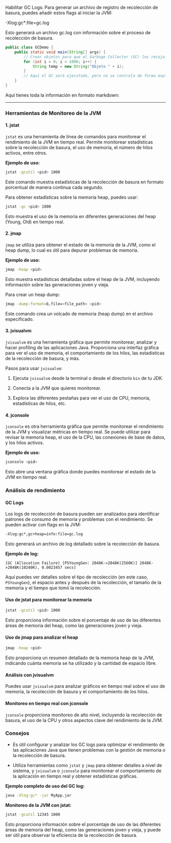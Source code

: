 Habilitar GC Logs:
Para generar un archivo de registro de recolección de basura, puedes añadir estos flags al iniciar la JVM:

-Xlog:gc*:file=gc.log

Esto generará un archivo gc.log con información sobre el proceso de recolección de basura.

```java
public class GCDemo {
    public static void main(String[] args) {
        // Crear objetos para que el Garbage Collector (GC) los recoja
        for (int i = 0; i < 1000; i++) {
            String temp = new String("Objeto " + i);
        }
        // Aquí el GC será ejecutado, pero no se controla de forma explícita.
    }
}
```

Aquí tienes toda la información en formato markdown:

---
### Herramientas de Monitoreo de la JVM

#### 1. jstat

`jstat` es una herramienta de línea de comandos para monitorear el rendimiento de la JVM en tiempo real. Permite monitorear estadísticas sobre la recolección de basura, el uso de memoria, el número de hilos activos, entre otros.

**Ejemplo de uso:**

```bash
jstat -gcutil <pid> 1000
```

Este comando muestra estadísticas de la recolección de basura en formato porcentual de manera continua cada segundo.

Para obtener estadísticas sobre la memoria heap, puedes usar:

```bash
jstat -gc <pid> 1000
```

Esto muestra el uso de la memoria en diferentes generaciones del heap (Young, Old) en tiempo real.

#### 2. jmap

`jmap` se utiliza para obtener el estado de la memoria de la JVM, como el heap dump, lo cual es útil para depurar problemas de memoria.

**Ejemplo de uso:**

```bash
jmap -heap <pid>
```

Esto muestra estadísticas detalladas sobre el heap de la JVM, incluyendo información sobre las generaciones joven y vieja.

Para crear un heap dump:

```bash
jmap -dump:format=b,file=<file_path> <pid>
```

Este comando crea un volcado de memoria (heap dump) en el archivo especificado.

#### 3. jvisualvm

`jvisualvm` es una herramienta gráfica que permite monitorear, analizar y hacer profiling de las aplicaciones Java. Proporciona una interfaz gráfica para ver el uso de memoria, el comportamiento de los hilos, las estadísticas de la recolección de basura, y más.

Pasos para usar `jvisualvm`:

1. Ejecuta `jvisualvm` desde la terminal o desde el directorio `bin` de tu JDK.
    
2. Conecta a la JVM que quieres monitorear.
    
3. Explora las diferentes pestañas para ver el uso de CPU, memoria, estadísticas de hilos, etc.
    

#### 4. jconsole

`jconsole` es otra herramienta gráfica que permite monitorear el rendimiento de la JVM y visualizar métricas en tiempo real. Se puede utilizar para revisar la memoria heap, el uso de la CPU, las conexiones de base de datos, y los hilos activos.

**Ejemplo de uso:**

```bash
jconsole <pid>
```

Esto abre una ventana gráfica donde puedes monitorear el estado de la JVM en tiempo real.

### Análisis de rendimiento

#### GC Logs

Los logs de recolección de basura pueden ser analizados para identificar patrones de consumo de memoria y problemas con el rendimiento. Se pueden activar con flags en la JVM:

```bash
-Xlog:gc*,gc+heap=info:file=gc.log
```

Esto generará un archivo de log detallado sobre la recolección de basura.

**Ejemplo de log:**

```
[GC (Allocation Failure) [PSYoungGen: 2048K->2048K(2560K)] 2048K->2048K(10240K), 0.0023457 secs]
```

Aquí puedes ver detalles sobre el tipo de recolección (en este caso, `PSYoungGen`), el espacio antes y después de la recolección, el tamaño de la memoria y el tiempo que tomó la recolección.

#### Uso de jstat para monitorear la memoria

```bash
jstat -gcutil <pid> 1000
```

Esto proporciona información sobre el porcentaje de uso de las diferentes áreas de memoria del heap, como las generaciones joven y vieja.

#### Uso de jmap para analizar el heap

```bash
jmap -heap <pid>
```

Esto proporciona un resumen detallado de la memoria heap de la JVM, indicando cuánta memoria se ha utilizado y la cantidad de espacio libre.

#### Análisis con jvisualvm

Puedes usar `jvisualvm` para analizar gráficos en tiempo real sobre el uso de memoria, la recolección de basura y el comportamiento de los hilos.

#### Monitoreo en tiempo real con jconsole

`jconsole` proporciona monitoreo de alto nivel, incluyendo la recolección de basura, el uso de la CPU y otros aspectos clave del rendimiento de la JVM.

### Consejos

- Es útil configurar y analizar los GC logs para optimizar el rendimiento de las aplicaciones Java que tienen problemas con la gestión de memoria o la recolección de basura.
    
- Utiliza herramientas como `jstat` y `jmap` para obtener detalles a nivel de sistema, y `jvisualvm` o `jconsole` para monitorear el comportamiento de la aplicación en tiempo real y obtener estadísticas gráficas.
    

**Ejemplo completo de uso del GC log:**

```bash
java -Xlog:gc* -jar MyApp.jar
```

**Monitoreo de la JVM con jstat:**

```bash
jstat -gcutil 12345 1000
```

Esto proporciona información sobre el porcentaje de uso de las diferentes áreas de memoria del heap, como las generaciones joven y vieja, y puede ser útil para observar la eficiencia de la recolección de basura.
